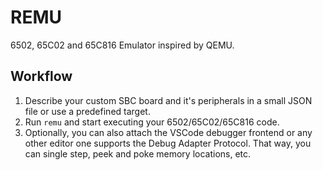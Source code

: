 # REMU

6502, 65C02 and 65C816 Emulator inspired by QEMU.

## Workflow

1. Describe your custom SBC board and it's peripherals in a small JSON file
or use a predefined target.
2. Run `remu` and start executing your 6502/65C02/65C816 code.
3. Optionally, you can also attach the VSCode debugger frontend or any other
editor one supports the Debug Adapter Protocol. That way, you can single step,
peek and poke memory locations, etc.
